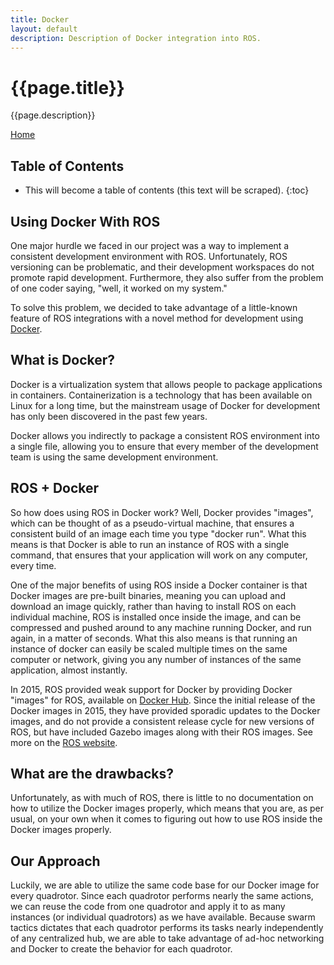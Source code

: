 ```yaml
---
title: Docker
layout: default
description: Description of Docker integration into ROS.
---
```


# {{page.title}}

{{page.description}}

[Home](https://ece595project.github.io/quadrotor/)

## Table of Contents

* This will become a table of contents (this text will be scraped).
{:toc}

## Using Docker With ROS

One major hurdle we faced in our project was a way to implement a consistent development environment with ROS. Unfortunately, ROS versioning can be problematic, and their development workspaces do not promote rapid development. Furthermore, they also suffer from the problem of one coder saying, "well, it worked on my system."

To solve this problem, we decided to take advantage of a little-known feature of ROS integrations with a novel method for development using [Docker](https://www.docker.com).

## What is Docker?

Docker is a virtualization system that allows people to package applications in containers. Containerization is a technology that has been available on Linux for a long time, but the mainstream usage of Docker for development has only been discovered in the past few years.

Docker allows you indirectly to package a consistent ROS environment into a single file, allowing you to ensure that every member of the development team is using the same development environment.

## ROS + Docker

So how does using ROS in Docker work? Well, Docker provides "images", which can be thought of as a pseudo-virtual machine, that ensures a consistent build of an image each time you type "docker run". What this means is that Docker is able to run an instance of ROS with a single command, that ensures that your application will work on any computer, every time.

One of the major benefits of using ROS inside a Docker container is that Docker images are pre-built binaries, meaning you can upload and download an image quickly, rather than having to install ROS on each individual machine, ROS is installed once inside the image, and can be compressed and pushed around to any machine running Docker, and run again, in a matter of seconds. What this also means is that running an instance of docker can easily be scaled multiple times on the same computer or network, giving you any number of instances of the same application, almost instantly.

In 2015, ROS provided weak support for Docker by providing Docker "images" for ROS, available on [Docker Hub](https://hub.docker.com). Since the initial release of the Docker images in 2015, they have provided sporadic updates to the Docker images, and do not provide a consistent release cycle for new versions of ROS, but have included Gazebo images along with their ROS images. See more on the [ROS website](http://wiki.ros.org/docker/Tutorials/Docker).

## What are the drawbacks?

Unfortunately, as with much of ROS, there is little to no documentation on how to utilize the Docker images properly, which means that you are, as per usual, on your own when it comes to figuring out how to use ROS inside the Docker images properly.

## Our Approach

Luckily, we are able to utilize the same code base for our Docker image for every quadrotor. Since each quadrotor performs nearly the same actions, we can reuse the code from one quadrotor and apply it to as many instances (or individual quadrotors) as we have available. Because swarm tactics dictates that each quadrotor performs its tasks nearly independently of any centralized hub, we are able to take advantage of ad-hoc networking and Docker to create the behavior for each quadrotor.
